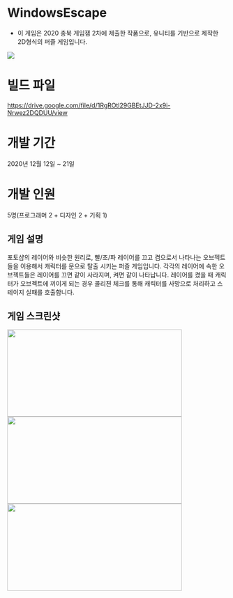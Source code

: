 # WindowsEscape

- 이 게임은 2020 충북 게임잼 2차에 제출한 작품으로, 유니티를 기반으로 제작한 2D형식의 퍼즐 게임입니다.

![](https://s3.us-west-2.amazonaws.com/secure.notion-static.com/4062cef5-af4a-4c74-99b1-d57e2f72fd8a/Untitled.png?X-Amz-Algorithm=AWS4-HMAC-SHA256&X-Amz-Credential=AKIAT73L2G45O3KS52Y5%2F20210328%2Fus-west-2%2Fs3%2Faws4_request&X-Amz-Date=20210328T145929Z&X-Amz-Expires=86400&X-Amz-Signature=fa3552f4699aa60c46b62db0890a4415468086af84e4a48f98c661db85bae2a1&X-Amz-SignedHeaders=host&response-content-disposition=filename%20%3D%22Untitled.png%22)

# 빌드 파일

https://drive.google.com/file/d/1RgROtl29GBEtJJD-2x9i-Nrwez2DQDUU/view

# 개발 기간

2020년 12월 12일 ~ 21일

# 개발 인원

5명(프로그래머 2 + 디자인 2 + 기획 1)

## 게임 설명

포토샵의 레이어와 비슷한 원리로, 빨/초/파 레이어를 끄고 켬으로서 나타나는 오브젝트들을 이용해서 캐릭터를 문으로 탈출 시키는 퍼즐 게임입니다. 각각의 레이어에 속한 오브젝트들은 레이어를 끄면 같이 사라지며, 켜면 같이 나타납니다. 레이어를 켰을 때 캐릭터가 오브젝트에 끼이게 되는 경우 콜리젼 체크를 통해 캐릭터를 사망으로 처리하고 스테이지 실패를 호출합니다.

## 게임 스크린샷

<img src="https://s3.us-west-2.amazonaws.com/secure.notion-static.com/567b27bc-fdc0-49f7-8dd9-18aa597c03eb/Untitled.png?X-Amz-Algorithm=AWS4-HMAC-SHA256&X-Amz-Credential=AKIAT73L2G45O3KS52Y5%2F20210328%2Fus-west-2%2Fs3%2Faws4_request&X-Amz-Date=20210328T151155Z&X-Amz-Expires=86400&X-Amz-Signature=4bba1e7eb813e4c41c4269089905a62a502847f21599d74110c615ad5d0c3922&X-Amz-SignedHeaders=host&response-content-disposition=filename%20%3D%22Untitled.png%22" width="400px" height="200px">

<img src="https://s3.us-west-2.amazonaws.com/secure.notion-static.com/52746d20-a971-427e-8108-e78ac1be6b0c/Untitled.png?X-Amz-Algorithm=AWS4-HMAC-SHA256&X-Amz-Credential=AKIAT73L2G45O3KS52Y5%2F20210328%2Fus-west-2%2Fs3%2Faws4_request&X-Amz-Date=20210328T151431Z&X-Amz-Expires=86400&X-Amz-Signature=55b50bf46196fbece2493b2b7f2c7e91498b95631f9ee4b37baeed0b9e0f258b&X-Amz-SignedHeaders=host&response-content-disposition=filename%20%3D%22Untitled.png%22" width="400px" height="200px">

<img src="https://s3.us-west-2.amazonaws.com/secure.notion-static.com/c206c5b9-b6d4-4404-b343-980d8d1659b3/Untitled.png?X-Amz-Algorithm=AWS4-HMAC-SHA256&X-Amz-Credential=AKIAT73L2G45O3KS52Y5%2F20210328%2Fus-west-2%2Fs3%2Faws4_request&X-Amz-Date=20210328T151441Z&X-Amz-Expires=86400&X-Amz-Signature=307f8d63476e91a53193bef364d307f43704ddd3c287888eb4cc8215d6cf88ed&X-Amz-SignedHeaders=host&response-content-disposition=filename%20%3D%22Untitled.png%22" width="400px" height="200px">
